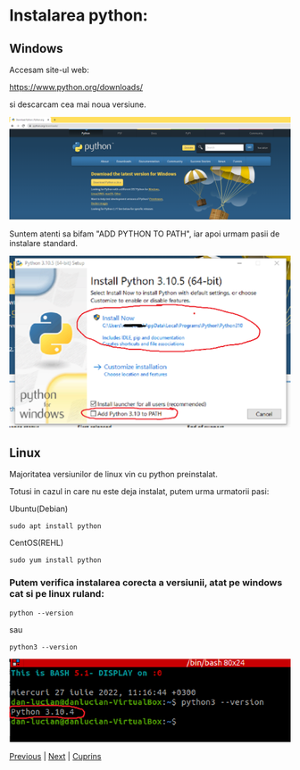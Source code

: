 # Instalarea python:

## Windows

Accesam site-ul web:

https://www.python.org/downloads/

si descarcam cea mai noua versiune.

![img: Instalare python windows](/images/install_python.png)

Suntem atenti sa bifam "ADD PYTHON TO PATH", iar apoi urmam pasii de instalare standard.

![img: Instalare python windows2](/images/install_python2.png)

## Linux

Majoritatea versiunilor de linux vin cu python preinstalat.

Totusi in cazul in care nu este deja instalat, putem urma urmatorii pasi:

Ubuntu(Debian)

```<bash>
sudo apt install python
```

CentOS(REHL)

```<bash>
sudo yum install python
```

### Putem verifica instalarea corecta a versiunii, atat pe windows cat si pe linux ruland:

```<bash>
python --version
```

sau

```<bash>
python3 --version
```

![img: Python version](/images/python_version.png)

[Previous][100] | [Next][101] | [Cuprins][102]

[100]: https://github.com/CookiezLIT/Django-Rest-Framework-Tutorial/blob/main/beginner/setup/1.0_setup.md
[101]: https://github.com/CookiezLIT/Django-Rest-Framework-Tutorial/blob/main/beginner/setup/1.2_instalare_virtualenv.md
[102]: https://github.com/CookiezLIT/Django-Rest-Framework-Tutorial/blob/main/README.md